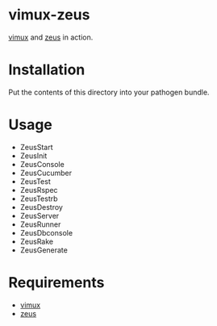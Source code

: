vimux-zeus
==========

[vimux](https://github.com/benmills/vimux) and
[zeus](https://github.com/burke/zeus) in action.

Installation
============

Put the contents of this directory into your pathogen bundle.

Usage
=====

* ZeusStart
* ZeusInit
* ZeusConsole
* ZeusCucumber
* ZeusTest
* ZeusRspec
* ZeusTestrb
* ZeusDestroy
* ZeusServer
* ZeusRunner
* ZeusDbconsole
* ZeusRake
* ZeusGenerate

Requirements
============

* [vimux](https://github.com/benmills/vimux)
* [zeus](https://github.com/burke/zeus)
